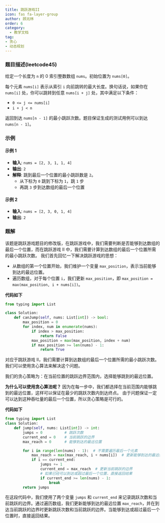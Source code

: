 ```yaml
---
title: 跳跃游戏II
icon: fas fa-layer-group
author: 顾兆林
order: 6
category:
  - 教学文档
tag:
- 贪心
- 动态规划
---
```


### 题目描述(leetcode45)

给定一个长度为 `n` 的 0 索引整数数组 `nums`。初始位置为 `nums[0]`。

每个元素 `nums[i]` 表示从索引 `i` 向前跳转的最大长度。换句话说，如果你在 `nums[i]` 处，你可以跳转到任意 `nums[i + j]` 处，其中满足以下条件：

- `0 <= j <= nums[i]`
- `i + j < n`

返回到达 `nums[n - 1]` 的最小跳跃次数。题目保证生成的测试用例可以到达 `nums[n - 1]`。
### 示例

#### 示例 1

- **输入**: `nums = [2, 3, 1, 1, 4]`
- **输出**: `2`
- **解释**: 跳到最后一个位置的最小跳跃数是 `2`。
  - 从下标为 `0` 跳到下标为 `1`，跳 `1` 步
  - 再跳 `3` 步到达数组的最后一个位置

#### 示例 2

- **输入**: `nums = [2, 3, 0, 1, 4]`
- **输出**: `2`

### 题解
该题是跳跃游戏题目的修改版，在跳跃游戏中，我们需要判断是否能够到达数组的最后一个位置，而在跳跃游戏 II 中，我们需要计算到达数组的最后一个位置所需的最小跳跃次数。
我们首先回忆一下解决跳跃游戏的思想：

- 从数组的第一个位置开始，我们维护一个变量 `max_position`，表示当前能够到达的最远位置。
- 遍历数组，对于每个位置 `i`，我们更新 `max_position`，即 `max_position = max(max_position, i + nums[i])`。

**代码如下**

```python
from typing import List

class Solution:
    def canJump(self, nums: List[int]) -> bool:
        max_position = 0
        for index, num in enumerate(nums):
            if index > max_position:
                return False
            max_position = max(max_position, index + num)
            if max_position >= len(nums) - 1:
                return True
```

对应于跳跃游戏 II，我们需要计算到达数组的最后一个位置所需的最小跳跃次数。我们可以使用贪心算法来解决这个问题。

我们的贪心策略为：在当前位置的跳跃边界范围内，选择能够跳到的最远位置。

**为什么可以使用贪心算法呢？**
因为在每一步中，我们都选择在当前范围内能够跳到的最远位置，这样可以保证在最少的跳跃次数内到达终点。
由于问题保证一定可以达到这种吞吐量的最后一个位置，所以贪心策略是可行的。

**代码如下**

```python
from typing import List
class Solution:
    def jump(self, nums: List[int]) -> int:
        jumps = 0          # 跳跃次数
        current_end = 0    # 当前跳跃的边界
        max_reach = 0      # 能够到达的最远位置

        for i in range(len(nums) - 1):  # 不需要遍历最后一个元素
            max_reach = max(max_reach, i + nums[i])  # 更新能够到达的最远位置
            if i == current_end:
                jumps += 1
                current_end = max_reach  # 更新当前跳跃的边界
                # 如果已经可以到达或超过最后一个位置，直接返回结果
                if current_end >= len(nums) - 1:
                    break
        return jumps

```
在这段代码中，我们使用了两个变量 `jumps` 和 `current_end` 来记录跳跃次数和当前跳跃的边界。通过遍历数组，我们更新能够到达的最远位置 `max_reach`，并在到达当前跳跃的边界时更新跳跃次数和当前跳跃的边界。当能够到达或超过最后一个位置时，直接返回结果。
